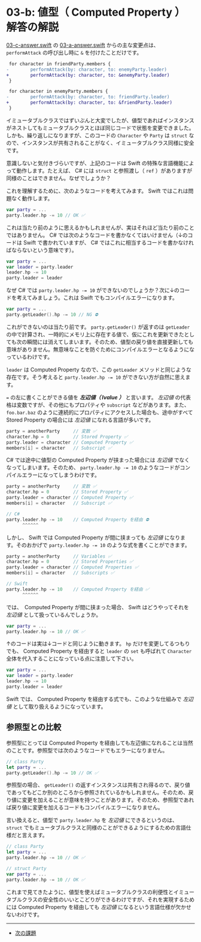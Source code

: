 # 03-b: 値型（ Computed Property ） 解答の解説

[03-c-answer.swift](03-c-answer.swift) の [03-a-answer.swift](03-a-answer.swift) からの主な変更点は、 `performAttack` の呼び出し時に `&` を付けたことだけです。

```diff
 for character in friendParty.members {
-        performAttack(by: character, to: enemyParty.leader)
+        performAttack(by: character, to: &enemyParty.leader)
 }

 for character in enemyParty.members {
-        performAttack(by: character, to: friendParty.leader)
+        performAttack(by: character, to: &friendParty.leader)
 }
```

イミュータブルクラスではずいぶんと大変でしたが、値型であればインスタンスがネストしてもミュータブルクラスとほぼ同じコードで状態を変更できました。しかも、繰り返しになりますが、このコードの `Character` や `Party` は `struct` なので、インスタンスが共有されることがなく、イミュータブルクラス同様に安全です。

意識しないと気付きづらいですが、上記のコードは Swift の特殊な言語機能によって動作します。たとえば、 C# には `struct` と参照渡し（ `ref` ）がありますが同様のことはできません。なぜでしょうか？

これを理解するために、次のようなコードを考えてみます。 Swift ではこれは問題なく動作します。

```swift
var party = ...
party.leader.hp -= 10 // OK ✅
```

これは当たり前のように思えるかもしれませんが、実はそれほど当たり前のことではありません。 C# では次のようなコードを書かなくてはいけません（↓のコードは Swift で書かれていますが、 C# ではこれに相当するコードを書かなければならないという意味です）。

```swift
var party = ...
var leader = party.leader
leader.hp -= 10
party.leader = leader
```

なぜ C# では `party.leader.hp -= 10` ができないのでしょうか？次に↓のコードを考えてみましょう。これは Swift でもコンパイルエラーになります。

```swift
var party = ...
party.getLeader().hp -= 10 // NG ⛔
```

これができないのは当たり前です。 `party.getLeader()` が返すのは `getLeader` の中で計算され、一時的にメモリ上に存在する値で、仮にこれを更新できたとしても次の瞬間には消えてしまいます。そのため、値型の戻り値を直接更新しても意味がありません。無意味なことを防ぐためにコンパイルエラーとなるようになっているわけです。

`leader` は Computed Property なので、この `getLeader` メソッドと同じような存在です。そう考えると `party.leader.hp -= 10` ができない方が自然に思えます。

`=` の左に書くことができる値を **_左辺値（ lvalue ）_** と言います。 _左辺値_ の代表格は変数ですが、その他にもプロパティや `subscript` などがあります。また、 `foo.bar.baz` のように連続的にプロパティにアクセスした場合も、途中がすべて Stored Property の場合には _左辺値_ になれる言語が多いです。

```swift
party = anotherParty     // 変数 ✅
character.hp = 0         // Stored Property ✅
party.leader = character // Computed Property ✅
members[i] = character   // Subscript ✅
```

C# では途中に値型の Computed Property が挟まった場合には _左辺値_ でなくなってしまいます。そのため、 `party.leader.hp -= 10` のようなコードがコンパイルエラーになってしまうわけです。

```swift
party = anotherParty     // 変数 ✅
character.hp = 0         // Stored Property ✅
party.leader = character // Computed Property ✅
members[i] = character   // Subscript ✅

// C#
party.leader.hp -= 10    // Computed Property を経由 ⛔
      ^^^^^^
```

しかし、 Swift では Computed Property が間に挟まっても _左辺値_ になります。そのおかげで `party.leader.hp -= 10` のような式を書くことができます。

```swift
party = anotherParty     // Variables ✅
character.hp = 0         // Stored Properties ✅
party.leader = character // Computed Properties ✅
members[i] = character   // Subscripts ✅

// Swift
party.leader.hp -= 10    // Computed Property を経由 ✅
      ^^^^^^
```

では、　Computed Property が間に挟まった場合、 Swift はどうやってそれを _左辺値_ として扱っているんでしょうか。

```swift
var party = ...
party.leader.hp -= 10 // OK ✅
```

↑のコードは実は↓コードと同じように動きます。 `hp` だけを変更してるつもりでも、 Computed Property を経由すると `leader` の `set` も呼ばれて `Character` 全体を代入することになっている点に注意して下さい。

```swift
var party = ...
var leader = party.leader
leader.hp -= 10
party.leader = leader
```

Swift では、 Computed Property を経由する式でも、このような仕組みで _左辺値_ として取り扱えるようになっています。

## 参照型との比較

参照型にとっては Computed Property を経由しても左辺値になれることは当然のことです。参照型では次のようなコードでもエラーになりません。

```swift
// class Party
let party = ...
party.getLeader().hp -= 10 // OK ✅
```

参照型の場合、 `getLeader()` の返すインスタンスは共有され得るので、戻り値であってもどこか別のところから参照されているかもしれません。そのため、戻り値に変更を加えることが意味を持つことがあります。そのため、参照型であれば戻り値に変更を加えるコードもコンパイルエラーになりません。

言い換えると、値型で `party.leader.hp` を _左辺値_ にできるというのは、 `struct` でもミュータブルクラスと同様のことができるようにするための言語仕様だと言えます。

```swift
// class Party
let party = ...
party.leader.hp -= 10 // OK ✅

// struct Party
var party = ...
party.leader.hp -= 10 // OK ✅
```

これまで見てきたように、値型を使えばミュータブルクラスの利便性とイミュータブルクラスの安全性のいいとこどりができるわけですが、それを実現するためには Computed Property を経由しても _左辺値_ になるという言語仕様が欠かせないわけです。

---

- [次の課題](04-a.md)
